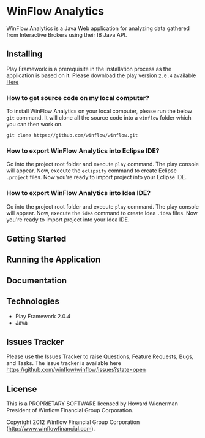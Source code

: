 # WinFlow Analytics
WinFlow Analytics is a Java Web application for analyzing data gathered from Interactive Brokers using their IB Java API.

## Installing
Play Framework is a prerequisite in the installation process as the application is based on it. Please download the
play version ```2.0.4``` available [Here](http://www.playframework.org/)

### How to get source code on my local computer?
To install WinFlow Analytics on your local computer, please run the below ```git``` command. It will clone all the
source code into a ```winflow``` folder which you can then work on.

```git clone https://github.com/winflow/winflow.git```

### How to export WinFlow Analytics into Eclipse IDE?
Go into the project root folder and execute ```play``` command. The play console will appear. Now, execute the
```eclipsify``` command to create Eclipse ```.project``` files. Now you're ready to import project into your
Eclipse IDE.

### How to export WinFlow Analytics into Idea IDE?
Go into the project root folder and execute ```play``` command. The play console will appear. Now, execute the
```idea``` command to create Idea ```.idea``` files. Now you're ready to import project into your Idea IDE.

## Getting Started

## Running the Application

## Documentation

## Technologies
* Play Framework 2.0.4
* Java

## Issues Tracker
Please use the Issues Tracker to raise Questions, Feature Requests, Bugs, and Tasks. The issue tracker is available here
https://github.com/winflow/winflow/issues?state=open

## License

This is a PROPRIETARY SOFTWARE licensed by Howard Wienerman President of Winflow Financial Group Corporation.

Copyright 2012 Winflow Financial Group Corporation (http://www.winflowfinancial.com).
